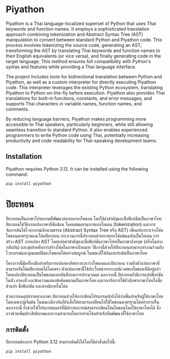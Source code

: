 # Piyathon

Piyathon is a Thai language-localized superset of Python that uses Thai keywords and function names. It employs a sophisticated translation approach combining tokenization and Abstract Syntax Tree (AST) manipulation to convert between standard Python and Piyathon code. This process involves tokenizing the source code, generating an AST, transforming the AST by translating Thai keywords and function names to their English equivalents (or vice versa), and finally generating code in the target language. This method ensures full compatibility with Python's syntax and features while providing a Thai language interface.

The project includes tools for bidirectional translation between Python and Piyathon, as well as a custom interpreter for directly executing Piyathon code. This interpreter leverages the existing Python ecosystem, translating Piyathon to Python on-the-fly before execution. Piyathon also provides Thai translations for built-in functions, constants, and error messages, and supports Thai characters in variable names, function names, and comments.

By reducing language barriers, Piyathon makes programming more accessible to Thai speakers, particularly beginners, while still allowing seamless transition to standard Python. It also enables experienced programmers to write Python code using Thai, potentially increasing productivity and code readability for Thai-speaking development teams.

## Installation

Piyathon requires Python 3.12. It can be installed using the following command:

```bash
pip install piyathon
```

# ปิยะทอน

ปิยะทอนเป็นภาษาโปรแกรมที่พัฒนาต่อยอดจากไพธอน โดยใช้คำสำคัญและชื่อฟังก์ชันเป็นภาษาไทย ปิยะทอนใช้วิธีการแปลภาษาที่ซับซ้อน โดยผสมผสานการแยกโทเคน (tokenization) และการจัดการต้นไม้ไวยากรณ์เชิงนามธรรม (Abstract Syntax Tree หรือ AST) เพื่อแปลงระหว่างโค้ดไพธอนมาตรฐานและโค้ดปิยะทอน กระบวนการนี้ประกอบด้วยการแยกโค้ดต้นฉบับเป็นโทเคน การสร้าง AST การแปลง AST โดยแปลคำสำคัญและชื่อฟังก์ชันภาษาไทยเป็นภาษาอังกฤษ (หรือในทางกลับกัน) และสุดท้ายคือการสร้างโค้ดในภาษาเป้าหมาย วิธีการนี้ช่วยให้ปิยะทอนสามารถทำงานร่วมกับไวยากรณ์และคุณสมบัติของไพธอนได้อย่างสมบูรณ์ ในขณะที่ให้อินเทอร์เฟซเป็นภาษาไทย

โครงการนี้มีเครื่องมือสำหรับการแปลสองทิศทางระหว่างไพธอนและปิยะทอน รวมถึงตัวแปลภาษาที่สามารถรันโค้ดปิยะทอนได้โดยตรง ตัวแปลภาษานี้ใช้ประโยชน์จากระบบนิเวศของไพธอนที่มีอยู่แล้ว โดยแปลงปิยะทอนเป็นไพธอนแบบทันทีก่อนการประมวลผล นอกจากนี้ ปิยะทอนยังมีการแปลฟังก์ชันในตัว ค่าคงที่ และข้อความแสดงข้อผิดพลาดเป็นภาษาไทย และรองรับการใช้ตัวอักษรภาษาไทยในชื่อตัวแปร ชื่อฟังก์ชัน และคำอธิบายในโค้ด

ด้วยการลดอุปสรรคทางภาษา ปิยะทอนช่วยให้การเขียนโปรแกรมเข้าถึงได้ง่ายขึ้นสำหรับผู้ใช้ภาษาไทย โดยเฉพาะผู้เริ่มต้น ในขณะเดียวกันก็ยังเอื้อให้สามารถเปลี่ยนไปใช้ไพธอนมาตรฐานได้อย่างราบรื่น นอกจากนี้ ยังช่วยให้โปรแกรมเมอร์ที่มีประสบการณ์สามารถเขียนโค้ดไพธอนโดยใช้ภาษาไทยได้ ซึ่งอาจช่วยเพิ่มประสิทธิภาพและความสามารถในการอ่านโค้ดสำหรับทีมพัฒนาที่ใช้ภาษาไทย

## การติดตั้ง

ปิยะทอนต้องการ Python 3.12 สามารถติดตั้งได้โดยใช้คำสั่งต่อไปนี้:

```bash
pip install piyathon
```
